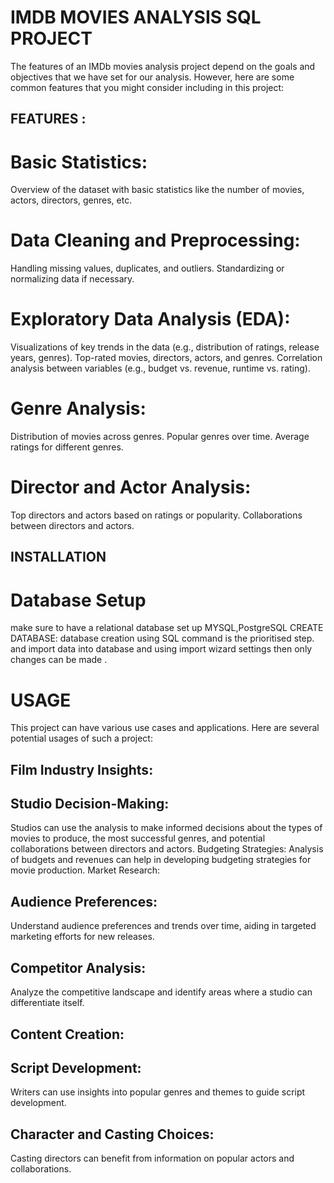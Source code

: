 # IMDB MOVIES ANALYSIS SQL PROJECT 
The features of an IMDb movies analysis project depend on the goals and objectives that we have set for our analysis. However, here are some common features that you might consider including in this project:
## FEATURES :

# Basic Statistics:
Overview of the dataset with basic statistics like the number of movies, actors, directors, genres, etc.
# Data Cleaning and Preprocessing:
Handling missing values, duplicates, and outliers.
Standardizing or normalizing data if necessary.
# Exploratory Data Analysis (EDA):
Visualizations of key trends in the data (e.g., distribution of ratings, release years, genres).
Top-rated movies, directors, actors, and genres.
Correlation analysis between variables (e.g., budget vs. revenue, runtime vs. rating).
# Genre Analysis:
Distribution of movies across genres.
Popular genres over time.
Average ratings for different genres.
# Director and Actor Analysis:
Top directors and actors based on ratings or popularity.
Collaborations between directors and actors.
## INSTALLATION 
# Database Setup 
make sure to have a relational database set up MYSQL,PostgreSQL
CREATE DATABASE: database creation using SQL command is the prioritised step.
and import data into database and using import wizard settings then only changes can be made .
# USAGE 
This project can have various use cases and applications. Here are several potential usages of such a project:
## Film Industry Insights:
Studio Decision-Making:
----------------------
Studios can use the analysis to make informed decisions about the types of movies to produce, the most successful genres, and potential collaborations between directors and actors.
Budgeting Strategies: Analysis of budgets and revenues can help in developing budgeting strategies for movie production.
Market Research:

Audience Preferences:
--------------------
Understand audience preferences and trends over time, aiding in targeted marketing efforts for new releases.

Competitor Analysis:
-------------------
Analyze the competitive landscape and identify areas where a studio can differentiate itself.
## Content Creation:

Script Development:
-------------------
Writers can use insights into popular genres and themes to guide script development.

Character and Casting Choices:
-----------------------------
Casting directors can benefit from information on popular actors and collaborations.
# 
